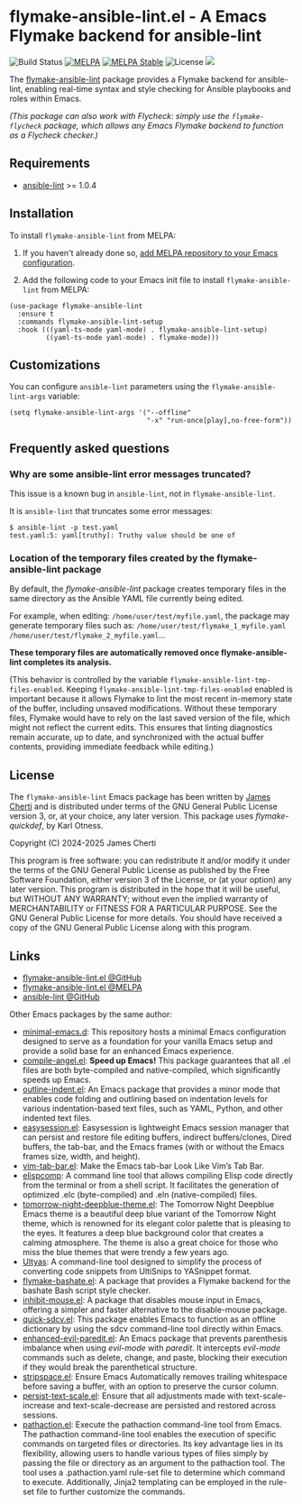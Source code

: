 # flymake-ansible-lint.el - A Emacs Flymake backend for ansible-lint
![Build Status](https://github.com/jamescherti/flymake-ansible-lint.el/actions/workflows/ci.yml/badge.svg)
[![MELPA](https://melpa.org/packages/flymake-ansible-lint-badge.svg)](https://melpa.org/#/flymake-ansible-lint)
[![MELPA Stable](https://stable.melpa.org/packages/flymake-ansible-lint-badge.svg)](https://stable.melpa.org/#/flymake-ansible-lint)
![License](https://img.shields.io/github/license/jamescherti/flymake-ansible-lint.el)
![](https://jamescherti.com/misc/made-for-gnu-emacs.svg)

The [flymake-ansible-lint](https://github.com/jamescherti/flymake-ansible-lint.el) package provides a Flymake backend for ansible-lint, enabling real-time syntax and style checking for Ansible playbooks and roles within Emacs.

*(This package can also work with Flycheck: simply use the `flymake-flycheck` package, which allows any Emacs Flymake backend to function as a Flycheck checker.)*

## Requirements

- [ansible-lint](https://github.com/ansible/ansible-lint) >= 1.0.4

## Installation

To install `flymake-ansible-lint` from MELPA:

1. If you haven't already done so, [add MELPA repository to your Emacs configuration](https://melpa.org/#/getting-started).

2. Add the following code to your Emacs init file to install `flymake-ansible-lint` from MELPA:
```emacs-lisp
(use-package flymake-ansible-lint
  :ensure t
  :commands flymake-ansible-lint-setup
  :hook (((yaml-ts-mode yaml-mode) . flymake-ansible-lint-setup)
         ((yaml-ts-mode yaml-mode) . flymake-mode)))
```

## Customizations

You can configure `ansible-lint` parameters using the `flymake-ansible-lint-args` variable:

```emacs-lisp
(setq flymake-ansible-lint-args '("--offline"
                                  "-x" "run-once[play],no-free-form"))
```

## Frequently asked questions

### Why are some ansible-lint error messages truncated?

This issue is a known bug in `ansible-lint`, not in `flymake-ansible-lint`.

It is `ansible-lint` that truncates some error messages:
```
$ ansible-lint -p test.yaml
test.yaml:5: yaml[truthy]: Truthy value should be one of
```

### Location of the temporary files created by the flymake-ansible-lint package

By default, the *flymake-ansible-lint* package creates temporary files in the same directory as the Ansible YAML file currently being edited.

For example, when editing: `/home/user/test/myfile.yaml`, the package may generate temporary files such as: `/home/user/test/flymake_1_myfile.yaml` `/home/user/test/flymake_2_myfile.yaml`...

**These temporary files are automatically removed once flymake-ansible-lint completes its analysis.**

(This behavior is controlled by the variable `flymake-ansible-lint-tmp-files-enabled`. Keeping `flymake-ansible-lint-tmp-files-enabled` enabled is important because it allows Flymake to lint the most recent in-memory state of the buffer, including unsaved modifications. Without these temporary files, Flymake would have to rely on the last saved version of the file, which might not reflect the current edits. This ensures that linting diagnostics remain accurate, up to date, and synchronized with the actual buffer contents, providing immediate feedback while editing.)

## License

The `flymake-ansible-lint` Emacs package has been written by [James Cherti](https://www.jamescherti.com/) and is distributed under terms of the GNU General Public License version 3, or, at your choice, any later version. This package uses *flymake-quickdef*, by Karl Otness.

Copyright (C) 2024-2025 James Cherti

This program is free software: you can redistribute it and/or modify it under the terms of the GNU General Public License as published by the Free Software Foundation, either version 3 of the License, or (at your option) any later version. This program is distributed in the hope that it will be useful, but WITHOUT ANY WARRANTY; without even the implied warranty of MERCHANTABILITY or FITNESS FOR A PARTICULAR PURPOSE. See the GNU General Public License for more details. You should have received a copy of the GNU General Public License along with this program.

## Links

- [flymake-ansible-lint.el @GitHub](https://github.com/jamescherti/flymake-ansible-lint.el)
- [flymake-ansible-lint.el @MELPA](https://melpa.org/#/flymake-ansible-lint)
- [ansible-lint @GitHub](https://github.com/ansible/ansible-lint)

Other Emacs packages by the same author:
- [minimal-emacs.d](https://github.com/jamescherti/minimal-emacs.d): This repository hosts a minimal Emacs configuration designed to serve as a foundation for your vanilla Emacs setup and provide a solid base for an enhanced Emacs experience.
- [compile-angel.el](https://github.com/jamescherti/compile-angel.el): **Speed up Emacs!** This package guarantees that all .el files are both byte-compiled and native-compiled, which significantly speeds up Emacs.
- [outline-indent.el](https://github.com/jamescherti/outline-indent.el): An Emacs package that provides a minor mode that enables code folding and outlining based on indentation levels for various indentation-based text files, such as YAML, Python, and other indented text files.
- [easysession.el](https://github.com/jamescherti/easysession.el): Easysession is lightweight Emacs session manager that can persist and restore file editing buffers, indirect buffers/clones, Dired buffers, the tab-bar, and the Emacs frames (with or without the Emacs frames size, width, and height).
- [vim-tab-bar.el](https://github.com/jamescherti/vim-tab-bar.el): Make the Emacs tab-bar Look Like Vim’s Tab Bar.
- [elispcomp](https://github.com/jamescherti/elispcomp): A command line tool that allows compiling Elisp code directly from the terminal or from a shell script. It facilitates the generation of optimized .elc (byte-compiled) and .eln (native-compiled) files.
- [tomorrow-night-deepblue-theme.el](https://github.com/jamescherti/tomorrow-night-deepblue-theme.el): The Tomorrow Night Deepblue Emacs theme is a beautiful deep blue variant of the Tomorrow Night theme, which is renowned for its elegant color palette that is pleasing to the eyes. It features a deep blue background color that creates a calming atmosphere. The theme is also a great choice for those who miss the blue themes that were trendy a few years ago.
- [Ultyas](https://github.com/jamescherti/ultyas/): A command-line tool designed to simplify the process of converting code snippets from UltiSnips to YASnippet format.
- [flymake-bashate.el](https://github.com/jamescherti/flymake-bashate.el): A package that provides a Flymake backend for the bashate Bash script style checker.
- [inhibit-mouse.el](https://github.com/jamescherti/inhibit-mouse.el): A package that disables mouse input in Emacs, offering a simpler and faster alternative to the disable-mouse package.
- [quick-sdcv.el](https://github.com/jamescherti/quick-sdcv.el): This package enables Emacs to function as an offline dictionary by using the sdcv command-line tool directly within Emacs.
- [enhanced-evil-paredit.el](https://github.com/jamescherti/enhanced-evil-paredit.el): An Emacs package that prevents parenthesis imbalance when using *evil-mode* with *paredit*. It intercepts *evil-mode* commands such as delete, change, and paste, blocking their execution if they would break the parenthetical structure.
- [stripspace.el](https://github.com/jamescherti/stripspace.el): Ensure Emacs Automatically removes trailing whitespace before saving a buffer, with an option to preserve the cursor column.
- [persist-text-scale.el](https://github.com/jamescherti/persist-text-scale.el): Ensure that all adjustments made with text-scale-increase and text-scale-decrease are persisted and restored across sessions.
- [pathaction.el](https://github.com/jamescherti/pathaction.el): Execute the pathaction command-line tool from Emacs. The pathaction command-line tool enables the execution of specific commands on targeted files or directories. Its key advantage lies in its flexibility, allowing users to handle various types of files simply by passing the file or directory as an argument to the pathaction tool. The tool uses a .pathaction.yaml rule-set file to determine which command to execute. Additionally, Jinja2 templating can be employed in the rule-set file to further customize the commands.
